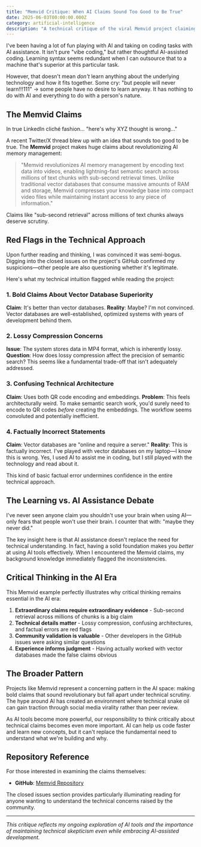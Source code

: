 ```yaml
---
title: "Memvid Critique: When AI Claims Sound Too Good to Be True"
date: 2025-06-03T00:00:00.000Z
category: artificial-intelligence
description: "A technical critique of the viral Memvid project claiming to revolutionize AI memory management through video encoding"
---
```


I've been having a lot of fun playing with AI and taking on coding tasks with AI assistance. It isn't pure "vibe coding," but rather thoughtful AI-assisted coding. Learning syntax seems redundant when I can outsource that to a machine that's superior at this particular task.

However, that doesn't mean *don't* learn anything about the underlying technology and how it fits together. Some cry: "but people will never learn!!!111" → some people have no desire to learn anyway. It has nothing to do with AI and everything to do with a person's nature.

## The Memvid Claims

In true LinkedIn cliché fashion... "here's why XYZ thought is wrong..."

A recent Twitter/X thread blew up with an idea that sounds too good to be true. The **Memvid** project makes huge claims about revolutionizing AI memory management:

> "Memvid revolutionizes AI memory management by encoding text data into videos, enabling lightning-fast semantic search across millions of text chunks with sub-second retrieval times. Unlike traditional vector databases that consume massive amounts of RAM and storage, Memvid compresses your knowledge base into compact video files while maintaining instant access to any piece of information."

Claims like "sub-second retrieval" across millions of text chunks always deserve scrutiny.

## Red Flags in the Technical Approach

Upon further reading and thinking, I was convinced it was semi-bogus. Digging into the closed issues on the project's GitHub confirmed my suspicions—other people are also questioning whether it's legitimate.

Here's what my technical intuition flagged while reading the project:

### 1. Bold Claims About Vector Database Superiority
**Claim**: It's better than vector databases.
**Reality**: Maybe? I'm not convinced. Vector databases are well-established, optimized systems with years of development behind them.

### 2. Lossy Compression Concerns
**Issue**: The system stores data in MP4 format, which is inherently lossy.
**Question**: How does lossy compression affect the precision of semantic search? This seems like a fundamental trade-off that isn't adequately addressed.

### 3. Confusing Technical Architecture
**Claim**: Uses both QR code encoding and embeddings.
**Problem**: This feels architecturally weird. To make semantic search work, you'd surely need to encode to QR codes *before* creating the embeddings. The workflow seems convoluted and potentially inefficient.

### 4. Factually Incorrect Statements
**Claim**: Vector databases are "online and require a server."
**Reality**: This is factually incorrect. I've played with vector databases on my laptop—I know this is wrong. Yes, I used AI to assist me in coding, but I still played with the technology and read about it.

This kind of basic factual error undermines confidence in the entire technical approach.

## The Learning vs. AI Assistance Debate

I've never seen anyone claim you shouldn't use your brain when using AI—only fears that people won't use their brain. I counter that with: "maybe they never did."

The key insight here is that AI assistance doesn't replace the need for technical understanding. In fact, having a solid foundation makes you *better* at using AI tools effectively. When I encountered the Memvid claims, my background knowledge immediately flagged the inconsistencies.

## Critical Thinking in the AI Era

This Memvid example perfectly illustrates why critical thinking remains essential in the AI era:

1. **Extraordinary claims require extraordinary evidence** - Sub-second retrieval across millions of chunks is a big claim
2. **Technical details matter** - Lossy compression, confusing architectures, and factual errors are red flags
3. **Community validation is valuable** - Other developers in the GitHub issues were asking similar questions
4. **Experience informs judgment** - Having actually worked with vector databases made the false claims obvious

## The Broader Pattern

Projects like Memvid represent a concerning pattern in the AI space: making bold claims that sound revolutionary but fall apart under technical scrutiny. The hype around AI has created an environment where technical snake oil can gain traction through social media virality rather than peer review.

As AI tools become more powerful, our responsibility to think critically about technical claims becomes even more important. AI can help us code faster and learn new concepts, but it can't replace the fundamental need to understand what we're building and why.

## Repository Reference

For those interested in examining the claims themselves:
- **GitHub**: [Memvid Repository](https://github.com/Olow304/memvid)

The closed issues section provides particularly illuminating reading for anyone wanting to understand the technical concerns raised by the community.

---

*This critique reflects my ongoing exploration of AI tools and the importance of maintaining technical skepticism even while embracing AI-assisted development.* 